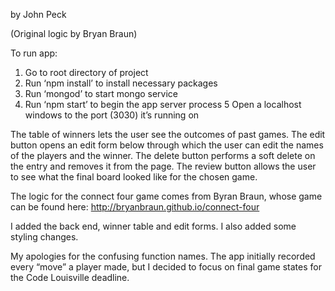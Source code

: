 by John Peck

(Original logic by Bryan Braun)

To run app:

1. Go to root directory of project
2. Run ‘npm install’ to install necessary packages
3. Run ‘mongod’ to start mongo service
4. Run ‘npm start’ to begin the app server process
5 Open a localhost windows to the port (3030) it’s running on

The table of winners lets the user see the outcomes of past games. The edit button opens an edit form below through which the user can edit the names of the players and the winner. The delete button performs a soft delete on the entry and removes it from the page. The review button allows the user to see what the final board looked like for the chosen game.

The logic for the connect four game comes from Byran Braun, whose game can be found here: http://bryanbraun.github.io/connect-four

I added the back end, winner table and edit forms. I also added some styling changes.

My apologies for the confusing function names. The app initially recorded every “move” a player made, but I decided to focus on final game states for the Code Louisville deadline.
